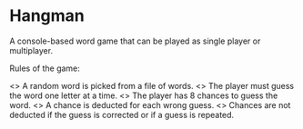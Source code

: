 # Hangman
A console-based word game that can be played as single player or multiplayer.


Rules of the game:

<> A random word is picked from a file of words.
<> The player must guess the word one letter at a time.
<> The player has 8 chances to guess the word.
<> A chance is deducted for each wrong guess.
<> Chances are not deducted if the guess is corrected or if a guess is repeated.

